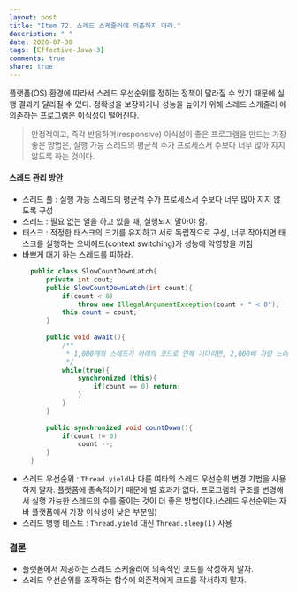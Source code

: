 ```yaml
---
layout: post
title: "Item 72. 스레드 스케줄러에 의존하지 마라."
description: " "
date: 2020-07-30
tags: [Effective-Java-3]
comments: true
share: true
---
```



플랫폼(OS) 환경에 따라서 스레드 우선순위를 정하는 정책이 달라질 수 있기 때문에 실행 결과가 달라질 수 있다.
정확성을 보장하거나 성능을 높이기 위해 스레드 스케줄러 에 의존하는 프로그램은 이식성이 떨어진다. 

> 안정적이고, 즉각 반응하며(responsive) 이식성이 좋은 프로그램을 만드는 가장 좋은 방법은,
> 실행 가능 스레드의 평균적 수가 프로세스서 수보다 너무 많아 지지 않도록 하는 것이다.


#### 스레드 관리 방안 
- 스레드 풀 : 실행 가능 스레드의 평균적 수가 프로세스서 수보다 너무 많아 지지 않도록 구성
- 스레드 : 필요 없는 일을 하고 있을 때, 실행되지 말아야 함.
- 태스크 : 적정한 태스크의 크기를 유지하고 서로 독립적으로 구성, 너무 작아지면 태스크를 실행하는 오버헤드(context switching)가 성능에 악영향을 끼침
- 바쁘게 대기 하는 스레드를 피하라.
  ```java
    public class SlowCountDownLatch{
        private int cout;
        public SlowCountDownLatch(int count){
            if(count < 0)
                throw new IllegalArgumentException(count + " < 0");
            this.count = count;
        }
        
        public void await(){
            /**
             * 1,000개의 스레드가 아래의 코드로 인해 기다리면, 2,000배 가량 느려짐
             */
            while(true){
                synchronized (this){
                    if(count == 0) return;
                }
            }
        }
        
        public synchronized void countDown(){
            if(count != 0)
                count --;
        }
    }
  ```
- 스레드 우선순위 : ```Thread.yield```나 다른 여타의 스레드 우선순위 변경 기법을 사용하지 말자. 플랫폼에 종속적이기 때문에 별 효과가 없다.
  프로그램의 구조를 변경해서 실행 가능한 스레드의 수를 줄이는 것이 더 좋은 방법이다.(스레드 우선순위는 자바 플랫폼에서 가장 이식성이 낮은 부분임)
- 스레드 병행 테스트 : ```Thread.yield``` 대신 ```Thread.sleep(1)``` 사용



### 결론
- 플랫폼에서 제공하는 스레드 스케줄러에 의족적인 코드를 작성하지 말자.
- 스레드 우선순위를 조작하는 함수에 의존적에게 코드를 작서하지 말자.